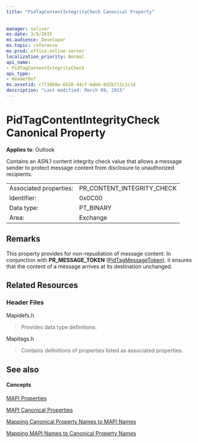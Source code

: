 ```yaml
---
title: "PidTagContentIntegrityCheck Canonical Property"
 
 
manager: soliver
ms.date: 3/9/2015
ms.audience: Developer
ms.topic: reference
ms.prod: office-online-server
localization_priority: Normal
api_name:
- PidTagContentIntegrityCheck
api_type:
- HeaderDef
ms.assetid: c7f10b8a-6b20-44cf-bde6-8d2b711c1c14
description: "Last modified: March 09, 2015"
---
```


# PidTagContentIntegrityCheck Canonical Property

  
  
**Applies to**: Outlook 
  
Contains an ASN.1 content integrity check value that allows a message sender to protect message content from disclosure to unauthorized recipients.
  
|||
|:-----|:-----|
|Associated properties:  <br/> |PR_CONTENT_INTEGRITY_CHECK  <br/> |
|Identifier:  <br/> |0x0C00  <br/> |
|Data type:  <br/> |PT_BINARY  <br/> |
|Area:  <br/> |Exchange  <br/> |
   
## Remarks

This property provides for non-repudiation of message content. In conjunction with **PR_MESSAGE_TOKEN** ([PidTagMessageToken](pidtagmessagetoken-canonical-property.md)), it ensures that the content of a message arrives at its destination unchanged.
  
## Related Resources

### Header Files

Mapidefs.h
  
> Provides data type definitions.
    
Mapitags.h
  
> Contains definitions of properties listed as associated properties.
    
## See also

#### Concepts

[MAPI Properties](mapi-properties.md)
  
[MAPI Canonical Properties](mapi-canonical-properties.md)
  
[Mapping Canonical Property Names to MAPI Names](mapping-canonical-property-names-to-mapi-names.md)
  
[Mapping MAPI Names to Canonical Property Names](mapping-mapi-names-to-canonical-property-names.md)

